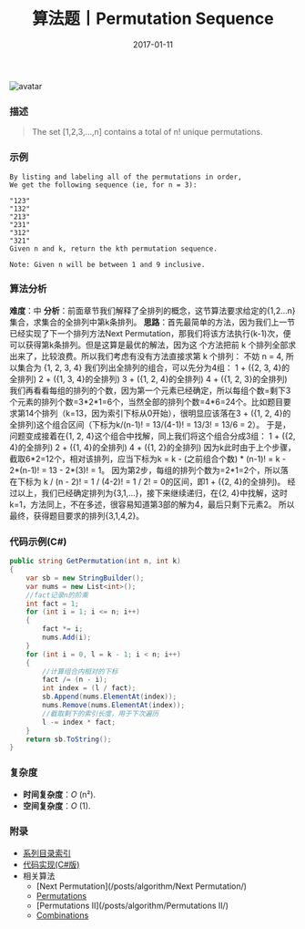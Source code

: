﻿---
title: 算法题丨Permutation Sequence
tags:
  - 算法
  - 编程技巧
  - 数据结构
categories: 计算机基础
date: 2017-01-11
---
![avatar](https://mysite.bj.bcebos.com/images/articles/d21ee518-d67e-4a61-9a7f-cdd43df6bf89.jpg)
### 描述
>The set [1,2,3,…,n] contains a total of n! unique permutations.

### 示例
```
By listing and labeling all of the permutations in order,
We get the following sequence (ie, for n = 3):

"123"
"132"
"213"
"231"
"312"
"321"
Given n and k, return the kth permutation sequence.

Note: Given n will be between 1 and 9 inclusive.
```
<!-- more -->
### 算法分析
**难度**：中
**分析**：前面章节我们解释了全排列的概念，这节算法要求给定的{1,2...n}集合，求集合的全排列中第k条排列。
**思路**：首先最简单的方法，因为我们上一节已经实现了下一个排列方法Next Permutation，那我们将该方法执行(k-1)次，便可以获得第k条排列。但是这算是最优的解法，因为这
个方法把前 k 个排列全部求出来了，比较浪费。所以我们考虑有没有方法直接求第 k 个排列：
不妨 n = 4, 所以集合为 {1, 2, 3, 4}
我们列出全排列的组合，可以先分为4组：
1 + ({2, 3, 4}的全排列)
2 + ({1, 3, 4}的全排列)
3 + ({1, 2, 4}的全排列)
4 + ({1, 2, 3}的全排列)
我们再看看每组的排列的个数，因为第一个元素已经确定，所以每组个数=剩下3个元素的排列个数=3\*2\*1=6个，当然全部的排列个数=4\*6=24个。比如题目要求第14个排列（k=13，因为索引下标从0开始），很明显应该落在3 + ({1, 2, 4}的全排列)这个组合区间（下标为k/(n-1)! = 13/(4-1)! = 13/3! = 13/6 = 2）。
于是，问题变成接着在{1, 2, 4}这个组合中找解，同上我们将这个组合分成3组：
1 + ({2, 4}的全排列)
2 + ({1, 4}的全排列)
4 + ({1, 2}的全排列)
因为k此时由于上个步骤，截取6\*2=12个，相对该排列，应当下标为k = k - (之前组合个数) \* (n-1)! = k - 2\*(n-1)! = 13 - 2\*(3)! = 1。
因为第2步，每组的排列个数为=2\*1=2个，所以落在下标为 k / (n - 2)! = 1 / (4-2)! = 1 / 2! = 0的区间，即1 + ({2, 4}的全排列)。
经过以上，我们已经确定排列为{3,1,...}，接下来继续递归，在{2, 4}中找解，这时k=1，方法同上，不在多述，很容易知道第3部的解为4，最后只剩下元素2。
所以最终，获得题目要求的排列{3,1,4,2}。

### 代码示例(C#)
```csharp
public string GetPermutation(int n, int k)
{
    var sb = new StringBuilder();
    var nums = new List<int>();
    //fact记录n的阶乘
    int fact = 1;
    for (int i = 1; i <= n; i++)
    {
        fact *= i;
        nums.Add(i);
    }
    for (int i = 0, l = k - 1; i < n; i++)
    {
        //计算组合内相对的下标
        fact /= (n - i);
        int index = (l / fact);
        sb.Append(nums.ElementAt(index));
        nums.Remove(nums.ElementAt(index));
        //截取剩下的索引长度，用于下次遍历
        l -= index * fact;
    }
    return sb.ToString();
}
```
### 复杂度
- **时间复杂度**：*O* (n²). 
- **空间复杂度**：*O* (1).

### 附录
- [系列目录索引](/posts/algorithm/index/)
- [代码实现(C#版)](https://github.com/lizzie2008/LeetCode.git)
- 相关算法
	- [Next Permutation](/posts/algorithm/Next Permutation/)
	- [Permutations](/posts/algorithm/Permutations/)
	- [Permutations II](/posts/algorithm/Permutations II/)
	- [Combinations](/posts/algorithm/Combinations/)